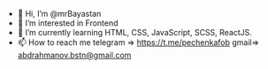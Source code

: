- 👋 Hi, I’m @mrBayastan
- 👀 I’m interested in Frontend
- 🌱 I’m currently learning HTML, CSS, JavaScript, SCSS, ReactJS.
- 📫 How to reach me telegram => https://t.me/pechenkafob gmail=> abdrahmanov.bstn@gmail.com 
